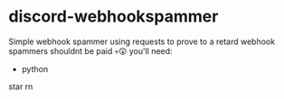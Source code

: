 # discord-webhookspammer
Simple webhook spammer using requests to prove to a retard webhook spammers shouldnt be paid 💀😲
you'll need:
- python


star rn
